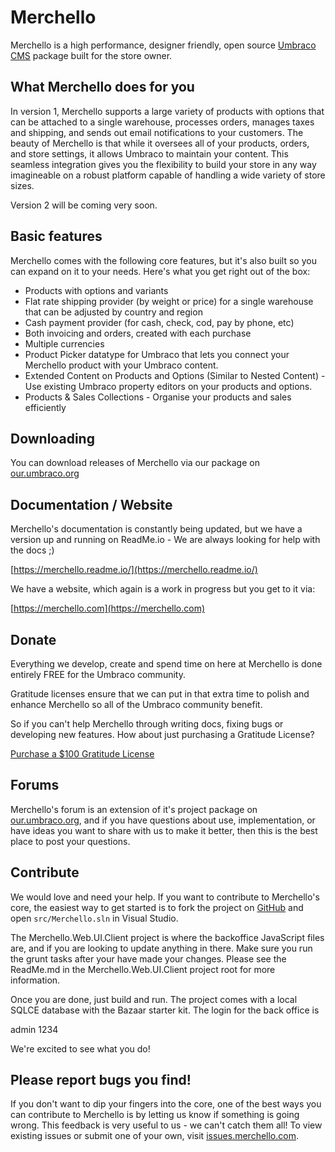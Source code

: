 # Merchello

Merchello is a high performance, designer friendly, open source [Umbraco CMS](http://www.umbraco.com) package built for the store owner.

## What Merchello does for you

In version 1, Merchello supports a large variety of products with options that can be attached to a single warehouse, processes orders, manages taxes and shipping, and sends out email notifications to your customers. The beauty of Merchello is that while it oversees all of your products, orders, and store settings, it allows Umbraco to maintain your content. This seamless integration gives you the flexibility to build your store in any way imagineable on a robust platform capable of handling a wide variety of store sizes.

Version 2 will be coming very soon.

## Basic features

Merchello comes with the following core features, but it's also built so you can expand on it to your needs. Here's what you get right out of the box:

* Products with  options and variants
* Flat rate shipping provider (by weight or price) for a single warehouse that can be adjusted by country and region
* Cash payment provider (for cash, check, cod, pay by phone, etc)
* Both invoicing and orders, created with each purchase
* Multiple currencies
* Product Picker datatype for Umbraco that lets you connect your Merchello product with your Umbraco content.
* Extended Content on Products and Options (Similar to Nested Content) - Use existing Umbraco property editors on your products and options.
* Products & Sales Collections - Organise your products and sales efficiently

## Downloading

You can download releases of Merchello via our package on [our.umbraco.org](http://our.umbraco.org/projects/collaboration/merchello)

## Documentation / Website

Merchello's documentation is constantly being updated, but we have a version up and running on ReadMe.io - We are always looking for help with the docs ;)

[https://merchello.readme.io/](https://merchello.readme.io/)

We have a website, which again is a work in progress but you get to it via:

[https://merchello.com](https://merchello.com)

## Donate

Everything we develop, create and spend time on here at Merchello is done entirely FREE for the Umbraco community.

Gratitude licenses ensure that we can put in that extra time to polish and enhance Merchello so all of the Umbraco community benefit. 

So if you can't help Merchello through writing docs, fixing bugs or developing new features. How about just purchasing a Gratitude License?

[Purchase a $100 Gratitude License](https://www.paypal.com/cgi-bin/webscr@?cmd=_xclick&business=payments@merchello.com&lc=GB&item_name=Merchello+Gratitude+License&amount=100&currency_code=USD&button_subtype=services&no_note=1&no_shipping=2&rm=1&return=https://www.merchello.com/gratitude-thank-you/&cancel_return=https://www.merchello.com&item_number=MERCHGRAT)

## Forums

Merchello's forum is an extension of it's project package on [our.umbraco.org](http://our.umbraco.org/projects/collaboration/merchello), and if you have questions about use, implementation, or have ideas you want to share with us to make it better, then this is the best place to post your questions.

## Contribute

We would love and need your help. If you want to contribute to Merchello's core, the easiest way to get started is to fork the project on [GitHub](https://github.com/merchello/Merchello) and open <code>src/Merchello.sln</code> in Visual Studio. 

The Merchello.Web.UI.Client project is where the backoffice JavaScript files are, and if you are looking to update anything in there. Make sure you run the grunt tasks after your have made your changes. Please see the ReadMe.md in the Merchello.Web.UI.Client project root for more information.

Once you are done, just build and run. The project comes with a local SQLCE database with the Bazaar starter kit. The login for the back office is

admin
1234

We're excited to see what you do!

## Please report bugs you find!

If you don't want to dip your fingers into the core, one of the best ways you can contribute to Merchello is by letting us know if something is going wrong. This feedback is very useful to us - we can't catch them all! To view existing issues or submit one of your own, visit [issues.merchello.com](http://issues.merchello.com).
